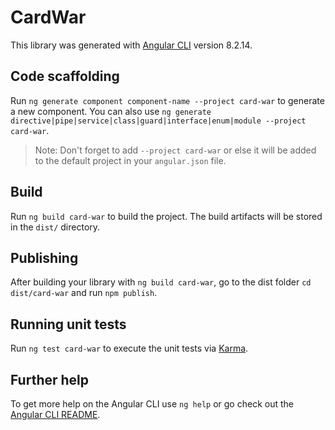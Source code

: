 # CardWar

This library was generated with [Angular CLI](https://github.com/angular/angular-cli) version 8.2.14.

## Code scaffolding

Run `ng generate component component-name --project card-war` to generate a new component. You can also use `ng generate directive|pipe|service|class|guard|interface|enum|module --project card-war`.
> Note: Don't forget to add `--project card-war` or else it will be added to the default project in your `angular.json` file. 

## Build

Run `ng build card-war` to build the project. The build artifacts will be stored in the `dist/` directory.

## Publishing

After building your library with `ng build card-war`, go to the dist folder `cd dist/card-war` and run `npm publish`.

## Running unit tests

Run `ng test card-war` to execute the unit tests via [Karma](https://karma-runner.github.io).

## Further help

To get more help on the Angular CLI use `ng help` or go check out the [Angular CLI README](https://github.com/angular/angular-cli/blob/master/README.md).
